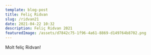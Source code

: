 ```yaml
---
template: blog-post
title: Feliç Ridvan
slug: /ridvan21
date: 2021-04-22 10:32
description: Feliç Ridvan 2021
featuredImage: /assets/d7842c75-1f96-4a61-8869-d149764b8702.png
---
```

Molt feliç Ridvan!